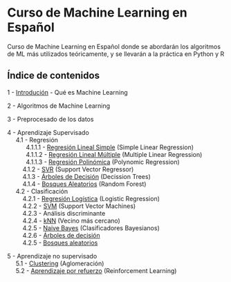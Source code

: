# Curso de Machine Learning en Español

Curso de Machine Learning en Español donde se abordarán los algoritmos de ML más utilizados teóricamente, y se llevarán a la práctica en Python y R

Índice de contenidos
---

1 - [Introdución](https://github.com/PabloRR100/Curso-Machine-Learning-Esp/blob/master/1%20-%20Introducci%C3%B3n%20a%20ML%20y%20AI.ipynb) - Qué es Machine Learning  

2 - Algoritmos de Machine Learning  

3 - Preprocesado de los datos  

4 - Aprendizaje Supervisado  
&nbsp;&nbsp;&nbsp;&nbsp;  4.1 - Regresión  
&nbsp;&nbsp;&nbsp;&nbsp;&nbsp;&nbsp;&nbsp;&nbsp;&nbsp;&nbsp;  4.1.1.1 - [Regresión Lineal Simple](https://github.com/PabloRR100/Curso-Machine-Learning-Esp/blob/master/4%20-%20Aprendizaje%20Supervisado/4.1.%20Regresión/4.1.2%20-%20Regresión%20Linear%20y%20Polinómica/4.1.1.1%20RLS%20-%20Python.ipynb) (Simple Linear Regression)  
&nbsp;&nbsp;&nbsp;&nbsp;&nbsp;&nbsp;&nbsp;&nbsp;&nbsp;&nbsp;  4.1.1.2 - [Regresión Lineal Múltiple](https://github.com/PabloRR100/Curso-Machine-Learning-Esp/blob/master/4%20-%20Aprendizaje%20Supervisado/4.1.%20Regresión/4.1.2%20-%20Regresión%20Linear%20y%20Polinómica/4.1.1.2%20RLM%20-%20Python.ipynb) (Multiple Linear Regression)   
&nbsp;&nbsp;&nbsp;&nbsp;&nbsp;&nbsp;&nbsp;&nbsp;&nbsp;&nbsp;  4.1.1.3 - [Regresión Polinómica](https://github.com/PabloRR100/Curso-Machine-Learning-Esp/blob/master/4%20-%20Aprendizaje%20Supervisado/4.1.%20Regresión/4.1.2%20-%20Regresión%20Linear%20y%20Polinómica/4.1.1.3%20PLS%20-%20Python.ipynb) (Polynomic Regression)   
&nbsp;&nbsp;&nbsp;&nbsp;&nbsp;&nbsp;&nbsp;&nbsp;  4.1.2 - [SVR](https://github.com/PabloRR100/Curso-Machine-Learning-Esp/blob/master/4%20-%20Aprendizaje%20Supervisado/4.1.%20Regresión/4.1.2%20-%20SVR/4.2%20SVR%20-%20Python.ipynb) (Support Vector Regressor)  
&nbsp;&nbsp;&nbsp;&nbsp;&nbsp;&nbsp;&nbsp;&nbsp;  4.1.3 - [Árboles de Decisión](https://github.com/PabloRR100/Curso-Machine-Learning-Esp/blob/master/4%20-%20Aprendizaje%20Supervisado/4.1.%20Regresión/4.1.3%20-%20Árboles%20de%20Decisión/4.3%20Árboles%20de%20Decisión%20-%20Python.ipynb) (Decission Trees)   
&nbsp;&nbsp;&nbsp;&nbsp;&nbsp;&nbsp;&nbsp;&nbsp;  4.1.4 - [Bosques Aleatorios](https://github.com/PabloRR100/Curso-Machine-Learning-Esp/blob/master/4%20-%20Aprendizaje%20Supervisado/4.1.%20Regresión/4.1.4%20-%20Bosques%20Aleatorios/4.4%20Bosques%20Aleatorios%20-%20Python.ipynb) (Random Forest)    
&nbsp;&nbsp;&nbsp;&nbsp;  4.2 - Clasificación  
&nbsp;&nbsp;&nbsp;&nbsp;&nbsp;&nbsp;&nbsp;&nbsp;  4.2.1 - [Regresión Logística](https://github.com/PabloRR100/Curso-Machine-Learning-Esp/blob/master/4%20-%20Aprendizaje%20Supervisado/4.2.%20Clasificación/4.2.1%20-%20Regresión%20Log%C3%ADsitca/4.2.1%20Regresión%20Log%C3%ADstica%20-%20Python.ipynb) (Logistic Regression)   
&nbsp;&nbsp;&nbsp;&nbsp;&nbsp;&nbsp;&nbsp;&nbsp;  4.2.2 - [SVM](https://github.com/PabloRR100/Curso-Machine-Learning-Esp/blob/master/4%20-%20Aprendizaje%20Supervisado/4.2.%20Clasificación/4.2.2%20-%20SVM/4.2.2%20SVM%20-%20Python.ipynb) (Support Vector Machines)   
&nbsp;&nbsp;&nbsp;&nbsp;&nbsp;&nbsp;&nbsp;&nbsp;  4.2.3 - Análisis discriminante  
&nbsp;&nbsp;&nbsp;&nbsp;&nbsp;&nbsp;&nbsp;&nbsp;  4.2.4 - [kNN](https://github.com/PabloRR100/Curso-Machine-Learning-Esp/blob/master/4%20-%20Aprendizaje%20Supervisado/4.2.%20Clasificación/4.2.4%20-%20k-Nearest%20Neighbor/4.2.4%20-%20k-Nearest%20Neighbor%20-%20Python.ipynb)  (Vecino más cercano)  
&nbsp;&nbsp;&nbsp;&nbsp;&nbsp;&nbsp;&nbsp;&nbsp;  4.2.5 - [Naive Bayes](https://github.com/PabloRR100/Curso-Machine-Learning-Esp/blob/master/4%20-%20Aprendizaje%20Supervisado/4.2.%20Clasificación/4.2.5%20-%20Clasificadores%20Bayesianos/4.2.5%20-%20Clasificadores%20Bayesianos%20-%20Python.ipynb)  (Clasificadores Bayesianos)  
&nbsp;&nbsp;&nbsp;&nbsp;&nbsp;&nbsp;&nbsp;&nbsp;  4.2.6 - [Árboles de decisión](https://github.com/PabloRR100/Curso-Machine-Learning-Esp/blob/master/4%20-%20Aprendizaje%20Supervisado/4.2.%20Clasificación/4.2.6%20-%20Árboles%20de%20Decisión/4.2.6%20-%20Árboles%20de%20Decisión%20-%20Python.ipynb)  
&nbsp;&nbsp;&nbsp;&nbsp;&nbsp;&nbsp;&nbsp;&nbsp;  4.2.5 - [Bosques aleatorios]()  

5 - Aprendizaje no supervisado  
&nbsp;&nbsp;&nbsp;&nbsp;  5.1 - [Clustering](https://github.com/PabloRR100/Curso-Machine-Learning-Esp/blob/master/5%20-%20Aprendizaje%20No%20Supervisado/Intro%20Clustering.ipynb) (Aglomeración)  
&nbsp;&nbsp;&nbsp;&nbsp;  5.2 - [Aprendizaje por refuerzo](https://github.com/PabloRR100/Reinforcement-Learning) (Reinforcement Learning)  
  
